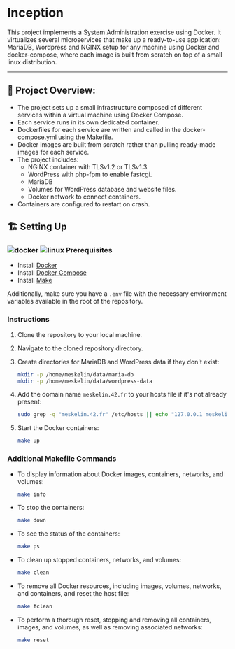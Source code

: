 # Inception

This project implements a System Administration exercise using Docker. It virtualizes several microservices that make up a ready-to-use application: MariaDB, Wordpress and NGINX setup for any machine using Docker and docker-compose, where each image is built from scratch on top of a small linux distribution.

---

## 🚀 **Project Overview:**

- The project sets up a small infrastructure composed of different services within a virtual machine using Docker Compose.
- Each service runs in its own dedicated container.
- Dockerfiles for each service are written and called in the docker-compose.yml using the Makefile.
- Docker images are built from scratch rather than pulling ready-made images for each service.
- The project includes:
  - NGINX container with TLSv1.2 or TLSv1.3.
  - WordPress with php-fpm to enable fastcgi.
  - MariaDB
  - Volumes for WordPress database and website files.
  - Docker network to connect containers.
- Containers are configured to restart on crash.

## 🏗️ Setting Up

### ![docker](https://skillicons.dev/icons?i=docker) ![linux](https://skillicons.dev/icons?i=linux) Prerequisites

- Install [Docker](https://docs.docker.com/engine/install/)
- Install [Docker Compose](https://docs.docker.com/compose/install/linux/#install-the-plugin-manually)
- Install [Make](https://www.gnu.org/software/make)

Additionally, make sure you have a `.env` file with the necessary environment variables available in the root of the repository.

### Instructions

1. Clone the repository to your local machine.
2. Navigate to the cloned repository directory.
3. Create directories for MariaDB and WordPress data if they don't exist:

    ```bash
    mkdir -p /home/meskelin/data/maria-db
    mkdir -p /home/meskelin/data/wordpress-data
    ```

4. Add the domain name `meskelin.42.fr` to your hosts file if it's not already present:

    ```bash
    sudo grep -q "meskelin.42.fr" /etc/hosts || echo "127.0.0.1 meskelin.42.fr" | sudo tee -a /etc/hosts
    ```

5. Start the Docker containers:

    ```bash
    make up
    ```

### Additional Makefile Commands

- To display information about Docker images, containers, networks, and volumes:

    ```bash
    make info
    ```

- To stop the containers:

    ```bash
    make down
    ```

- To see the status of the containers:

    ```bash
    make ps
    ```

- To clean up stopped containers, networks, and volumes:

    ```bash
    make clean
    ```

- To remove all Docker resources, including images, volumes, networks, and containers, and reset the host file:

    ```bash
    make fclean
    ```

- To perform a thorough reset, stopping and removing all containers, images, and volumes, as well as removing associated networks:

    ```bash
    make reset
    ```
